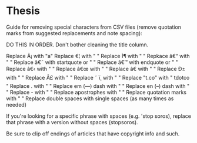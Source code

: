 # Thesis
 Guide for removing special characters from CSV files (remove quotation marks
 from suggested replacements and note spacing):
 
 DO THIS IN ORDER. Don't bother cleaning the title column.
 
 Replace Ã¡ with "a"
 Replace €¦ with " "
 Replace Ì¶ with " "
 Repkace â€“ with " "
 Replace â€˜ with startquote or " "
 Replace â€™ with endquote or " "
 Replace â€‹ with " "
 Replace â€œ with " "
 Replace â€ with " "
 Replace Ð± with " "
 Replace Â£ with " "
 Replace ˜ ï¸ with " "
 Replace "t.co" with " tdotco "
 Replace . with " "
 Replace em (—) dash with " "
 Replace en (–) dash with " "
 Replace - with " "
 Replace apostrophes with " "
 Replace quotation marks with " "
 Replace double spaces with single spaces (as many times as needed)
 
 If you're looking for a specific phrase with spaces (e.g. 'stop soros),
 replace that phrase with a version without spaces (stopsoros).
 
 Be sure to clip off endings of articles that have copyright info and such.
